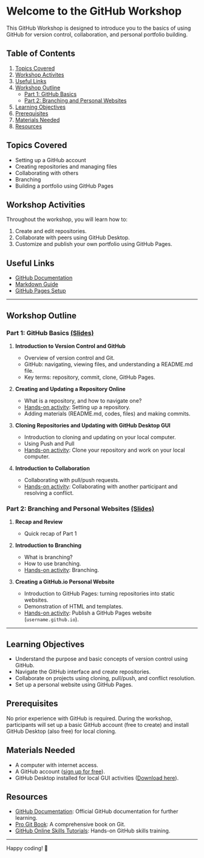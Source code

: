 # Welcome to the GitHub Workshop

This GitHub Workshop is designed to introduce you to the basics of using GitHub for version control, collaboration, and personal portfolio building.

## Table of Contents
1. [Topics Covered](#topics-covered)
2. [Workshop Activites](#workshop-activities)
3. [Useful Links](#useful-links)
4. [Workshop Outline](#workshop-outline)
   - [Part 1: GitHub Basics](#part-1-github-basics-slides)
   - [Part 2: Branching and Personal Websites](#part-2-branching-and-personal-websites-slides)
5. [Learning Objectives](#learning-objectives)
6. [Prerequisites](#prerequisites)
7. [Materials Needed](#materials-needed)
8. [Resources](#resources)

## Topics Covered
- Setting up a GitHub account
- Creating repositories and managing files
- Collaborating with others
- Branching 
- Building a portfolio using GitHub Pages

## Workshop Activities
Throughout the workshop, you will learn how to:
1. Create and edit repositories.
2. Collaborate with peers using GitHub Desktop.
3. Customize and publish your own portfolio using GitHub Pages.

## Useful Links
- [GitHub Documentation](https://docs.github.com/)
- [Markdown Guide](https://www.markdownguide.org/)
- [GitHub Pages Setup](https://pages.github.com/)

---

## Workshop Outline

### Part 1: GitHub Basics [(Slides)](Day_1.pptx)
1. **Introduction to Version Control and GitHub**
   - Overview of version control and Git.
   - GitHub: navigating, viewing files, and understanding a README.md file.
   - Key terms: repository, commit, clone, GitHub Pages.

2. **Creating and Updating a Repository Online**
   - What is a repository, and how to navigate one?
   - [Hands-on activity](Practice/1_setup.md): Setting up a repository.
   - Adding materials (README.md, codes, files) and making commits.

3. **Cloning Repositories and Updating with GitHub Desktop GUI**
   - Introduction to cloning and updating on your local computer.
   - Using Push and Pull
   - [Hands-on activity](Practice/2_cloning.md): Clone your repository and work on your local computer.

4. **Introduction to Collaboration**
   - Collaborating with pull/push requests.
   - [Hands-on activity](Practice/3_collaborate.md): Collaborating with another participant and resolving a conflict.


### Part 2: Branching and Personal Websites [(Slides)](Day_2.pptx)
1. **Recap and Review**
   - Quick recap of Part 1

2. **Introduction to Branching**
   - What is branching?
   - How to use branching.
   - [Hands-on activity](Practice/4_branching.md): Branching.

3. **Creating a GitHub.io Personal Website**
   - Introduction to GitHub Pages: turning repositories into static websites.
   - Demonstration of HTML and templates.
   - [Hands-on activity](Practice/5_website.md): Publish a GitHub Pages website (`username.github.io`).

---

## Learning Objectives
- Understand the purpose and basic concepts of version control using GitHub.
- Navigate the GitHub interface and create repositories.
- Collaborate on projects using cloning, pull/push, and conflict resolution.
- Set up a personal website using GitHub Pages.

## Prerequisites
No prior experience with GitHub is required. During the workshop, participants will set up a basic GitHub account (free to create) and install GitHub Desktop (also free) for local cloning.

## Materials Needed
- A computer with internet access.
- A GitHub account ([sign up for free](https://github.com/)).
- GitHub Desktop installed for local GUI activities ([Download here](https://desktop.github.com/)).

## Resources
- [GitHub Documentation](https://docs.github.com/): Official GitHub documentation for further learning.
- [Pro Git Book](https://git-scm.com/book/en/v2): A comprehensive book on Git.
- [GitHub Online Skills Tutorials](https://github.com/skills): Hands-on GitHub skills training.

---
Happy coding! 🚀

